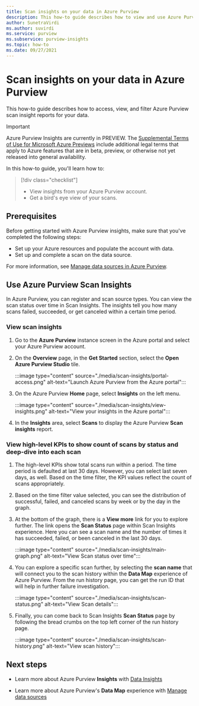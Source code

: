 ```yaml
---
title: Scan insights on your data in Azure Purview
description: This how-to guide describes how to view and use Azure Purview Insights scan reporting on your data. 
author: SunetraVirdi
ms.author: suvirdi
ms.service: purview
ms.subservice: purview-insights
ms.topic: how-to
ms.date: 09/27/2021
---
```


# Scan insights on your data in Azure Purview

This how-to guide describes how to access, view, and filter Azure Purview scan insight reports for your data.

> [!IMPORTANT]
> Azure Purview Insights are currently in PREVIEW. The [Supplemental Terms of Use for Microsoft Azure Previews](https://azure.microsoft.com/support/legal/preview-supplemental-terms/) include additional legal terms that apply to Azure features that are in beta, preview, or otherwise not yet released into general availability.

In this how-to guide, you'll learn how to:

> [!div class="checklist"]
> * View insights from your Azure Purview account.
> * Get a bird's eye view of your scans.

## Prerequisites

Before getting started with Azure Purview insights, make sure that you've completed the following steps:

* Set up your Azure resources and populate the account with data.
* Set up and complete a scan on the data source.

For more information, see [Manage data sources in Azure Purview](manage-data-sources.md).

## Use Azure Purview Scan Insights

In Azure Purview, you can register and scan source types. You can view the scan status over time in Scan Insights. The insights tell you how many scans failed, succeeded, or get canceled within a certain time period.

### View scan insights

1. Go to the **Azure Purview** instance screen in the Azure portal and select your Azure Purview account.

1. On the **Overview** page, in the **Get Started** section, select the **Open Azure Purview Studio** tile.

   :::image type="content" source="./media/scan-insights/portal-access.png" alt-text="Launch Azure Purview from the Azure portal":::

1. On the Azure Purview **Home** page, select **Insights** on the left menu.

   :::image type="content" source="./media/scan-insights/view-insights.png" alt-text="View your insights in the Azure portal":::

1. In the **Insights** area, select **Scans** to display the Azure Purview **Scan insights** report.

### View high-level KPIs to show count of scans by status and deep-dive into each scan
 
1. The high-level KPIs show total scans run within a period. The time period is defaulted at last 30 days. However, you can select last seven days, as well. Based on the time filter, the KPI values reflect the count of scans appropriately.


1. Based on the time filter value selected, you can see the distribution of successful, failed, and canceled scans by week or by the day in the graph.

1. At the bottom of the graph, there is a **View more** link for you to explore further. The link opens the  **Scan Status** page within Scan Insights experience. Here you can see a scan name and the number of times it has succeeded, failed, or been canceled in the last 30 days.

    :::image type="content" source="./media/scan-insights/main-graph.png" alt-text="View Scan status over time":::

4. You can explore a specific scan further, by selecting the **scan name** that will connect you to the scan history within the **Data Map** experience of Azure Purview. From the run history page, you can get the run ID that will help in further failure investigation.

    :::image type="content" source="./media/scan-insights/scan-status.png" alt-text="View Scan details":::

5. Finally, you can come back to Scan Insights **Scan Status** page by following the bread crumbs on the top left corner of the run history page.

    :::image type="content" source="./media/scan-insights/scan-history.png" alt-text="View scan history"::: 

## Next steps

* Learn more about Azure Purview **Insights** with
[Data Insights](./concept-insights.md)

* Learn more about Azure Purview's **Data Map** experience with [Manage data sources](./manage-data-sources.md)
